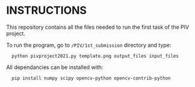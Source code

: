 # INSTRUCTIONS

This repository contains all the files needed to run the first task of the PIV project.

To run the program, go to `/PIV/1st_submission` directory and type:


```
  python pivproject2021.py template.png output_files input_files
```

All dependancies can be installed with:

```
  pip install numpy scipy opencv-python opencv-contrib-python
```
